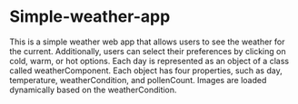 # Simple-weather-app
This is a simple weather web app that allows users to see the weather for the current.
Additionally, users can select their preferences by clicking on cold, warm, or hot options.
Each day is represented as an object of a class called weatherComponent.
Each object has four properties, such as day, temperature, weatherCondition, and pollenCount.
Images are loaded dynamically based on the weatherCondition.
